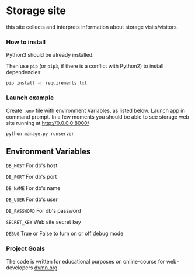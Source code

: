 # Storage site


this site collects and interprets information about storage visits/visitors.


### How to install



Python3 should be already installed.



Then use `pip` (or `pip3`, if there is a conflict with Python2) to install dependencies:



```
pip install -r requirements.txt
```

### Launch example



Create ```.env``` file with environment Variables, as listed below. 
Launch app in command prompt. In a few moments you should be able to see storage web site running at 
http://0.0.0.0:8000/



```
python manage.py runserver
```
## Environment Variables

```DB_HOST``` For db's host

```DB_PORT``` For db's port

```DB_NAME``` For db's name

```DB_USER``` For db's user

```DB_PASSWORD``` For db's password

```SECRET_KEY``` Web site secret key

```DEBUG``` True or False to turn on or off debug mode

### Project Goals



The code is written for educational purposes on online-course for web-developers [dvmn.org](https://dvmn.org/).
